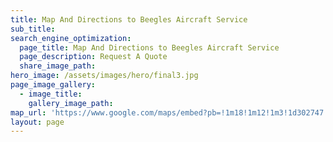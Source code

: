 ```yaml
---
title: Map And Directions to Beegles Aircraft Service
sub_title: 
search_engine_optimization:
  page_title: Map And Directions to Beegles Aircraft Service
  page_description: Request A Quote
  share_image_path:
hero_image: /assets/images/hero/final3.jpg
page_image_gallery:
  - image_title:
    gallery_image_path:
map_url: 'https://www.google.com/maps/embed?pb=!1m18!1m12!1m3!1d302747.92768924864!2d-104.77571520137401!3d40.267499763236685!2m3!1f0!2f0!3f0!3m2!1i1024!2i768!4f13.1!3m3!1m2!1s0x876e9f359b3a633d%3A0xa06d28288bea8ae5!2sBeegles+Aircraft+Services!5e0!3m2!1sen!2sus!4v1544314656172'
layout: page
---
```


